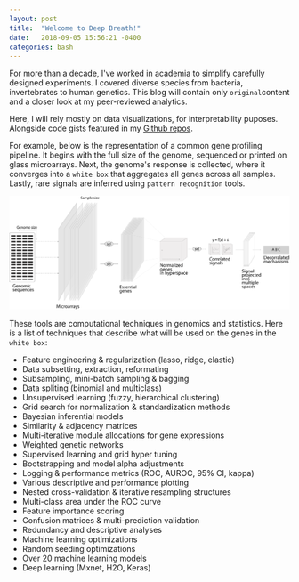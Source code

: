 ```yaml
---
layout: post
title:  "Welcome to Deep Breath!"
date:   2018-09-05 15:56:21 -0400
categories: bash
---
```



For more than a decade, I've worked in academia to simplify carefully designed experiments. 
I covered diverse species from bacteria, invertebrates to human genetics. 
This blog will contain only `original`content and a closer look at my peer-reviewed analytics.

Here, I will rely mostly on data visualizations, for interpretability puposes. 
Alongside code gists featured in my [Github repos][github-repos]. 

For example, below is the representation of a common gene profiling pipeline. 
It begins with the full size of the genome, sequenced or printed on glass microarrays.
Next, the genome's response is collected, where it converges into a `white box` that aggregates all genes across all samples.
Lastly, rare signals are inferred using `pattern recognition` tools.


![Dimension reduction summary](/assets/2018-09-05-scaling/scaling.png)


These tools are computational techniques in genomics and statistics.
Here is a list of techniques that describe what will be used on the genes in the `white box`:
   - Feature engineering & regularization (lasso, ridge, elastic)
   - Data subsetting, extraction, reformating
   - Subsampling, mini-batch sampling & bagging
   - Data spliting (binomial and multiclass)
   - Unsupervised learning (fuzzy, hierarchical clustering)
   - Grid search for normalization & standardization methods
   - Bayesian inferential models
   - Similarity & adjacency matrices
   - Multi-iterative module allocations for gene expressions
   - Weighted genetic networks
   - Supervised learning and grid hyper tuning
   - Bootstrapping and model alpha adjustments
   - Logging & performance metrics (ROC, AUROC, 95% CI, kappa)
   - Various descriptive and performance plotting
   - Nested cross-validation & iterative resampling structures
   - Multi-class area under the ROC curve
   - Feature importance scoring
   - Confusion matrices & multi-prediction validation
   - Redundancy and descriptive analyses
   - Machine learning optimizations
   - Random seeding optimizations
   - Over 20 machine learning models
   - Deep learning (Mxnet, H2O, Keras)


[github-repos]:https://github.com/neocruiser

